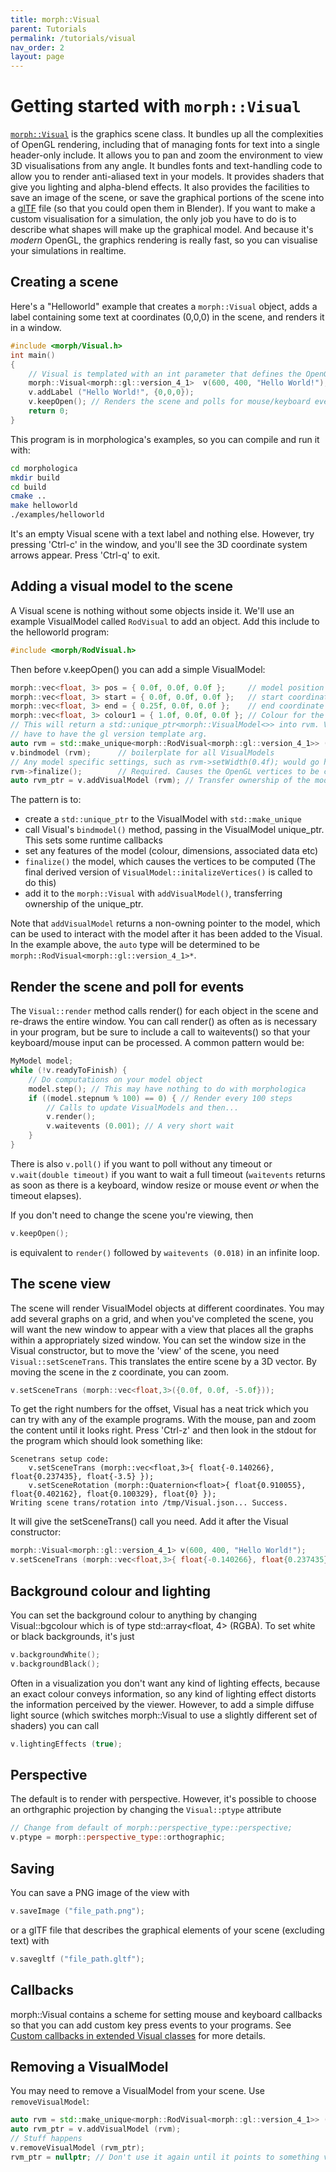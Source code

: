 ```yaml
---
title: morph::Visual
parent: Tutorials
permalink: /tutorials/visual
nav_order: 2
layout: page
---
```

# Getting started with `morph::Visual`

[`morph::Visual`](https://github.com/ABRG-Models/morphologica/blob/main/morph/Visual.h) is the graphics scene class. It bundles up all the complexities of OpenGL rendering, including that of managing fonts for text into a single header-only include. It
allows you to pan and zoom the environment to view 3D
visualisations from any angle. It bundles fonts and text-handling code
to allow you to render anti-aliased text in your models. It provides
shaders that give you lighting and alpha-blend effects. It also
provides the facilities to save an image of the scene, or save the
graphical portions of the scene into a
[glTF](https://github.com/KhronosGroup/glTF) file (so that you could
open them in Blender). If you want to make a custom visualisation for
a simulation, the only job you have to do is to describe what shapes
will make up the graphical model. And because it's *modern* OpenGL,
the graphics rendering is really fast, so you can visualise your
simulations in realtime.

## Creating a scene

Here's a "Helloworld" example that creates a `morph::Visual` object, adds a label containing some text at coordinates (0,0,0) in the scene, and renders it in a window.

```c++
#include <morph/Visual.h>
int main()
{
    // Visual is templated with an int parameter that defines the OpenGL version
    morph::Visual<morph::gl::version_4_1>  v(600, 400, "Hello World!");
    v.addLabel ("Hello World!", {0,0,0});
    v.keepOpen(); // Renders the scene and polls for mouse/keyboard events
    return 0;
}
```

This program is in morphologica's examples, so you can
compile and run it with:

```bash
cd morphologica
mkdir build
cd build
cmake ..
make helloworld
./examples/helloworld
```
It's an empty Visual scene with a text label and nothing
else. However, try pressing 'Ctrl-c' in the window, and you'll see the
3D coordinate system arrows appear. Press 'Ctrl-q' to exit.

## Adding a visual model to the scene

A Visual scene is nothing without some objects inside it. We'll use an example VisualModel called `RodVisual` to add an object. Add this include to the helloworld program:
```c++
#include <morph/RodVisual.h>
```
Then before v.keepOpen() you can add a simple VisualModel:

```c++
morph::vec<float, 3> pos = { 0.0f, 0.0f, 0.0f };     // model position in scene
morph::vec<float, 3> start = { 0.0f, 0.0f, 0.0f };   // start coordinate of rod (model frame of reference)
morph::vec<float, 3> end = { 0.25f, 0.0f, 0.0f };    // end coordinate of rod
morph::vec<float, 3> colour1 = { 1.0f, 0.0f, 0.0f }; // Colour for the rod
// This will return a std::unique_ptr<morph::VisualModel<>> into rvm. VisualModels
// have to have the gl version template arg.
auto rvm = std::make_unique<morph::RodVisual<morph::gl::version_4_1>> (pos, start, end, 0.1f, colour1, colour1);
v.bindmodel (rvm);      // boilerplate for all VisualModels
// Any model specific settings, such as rvm->setWidth(0.4f); would go here
rvm->finalize();        // Required. Causes the OpenGL vertices to be computed
auto rvm_ptr = v.addVisualModel (rvm); // Transfer ownership of the model into the morph::Visual
```
The pattern is to:
* create a `std::unique_ptr` to the VisualModel with `std::make_unique`
* call Visual's `bindmodel()` method, passing in the VisualModel unique_ptr. This sets some runtime callbacks
* set any features of the model (colour, dimensions, associated data etc)
* `finalize()` the model, which causes the vertices to be computed (The final derived version of `VisualModel::initalizeVertices()` is called to do this)
* add it to the `morph::Visual` with `addVisualModel()`, transferring ownership of the unique_ptr.

Note that `addVisualModel` returns a non-owning pointer to the model, which can be used to interact with the model after it has been added to the Visual. In the example above, the `auto` type will be determined to be `morph::RodVisual<morph::gl::version_4_1>*`.

## Render the scene and poll for events

The `Visual::render` method calls render() for each object in the scene and re-draws the entire window. You can call render() as often as is necessary in your program, but be sure to include a call to waitevents() so that your keyboard/mouse input can be processed. A common pattern would be:
```c++
MyModel model;
while (!v.readyToFinish) {
    // Do computations on your model object
    model.step(); // This may have nothing to do with morphologica
    if ((model.stepnum % 100) == 0) { // Render every 100 steps
        // Calls to update VisualModels and then...
        v.render();
        v.waitevents (0.001); // A very short wait
    }
}
```
There is also `v.poll()` if you want to poll without any timeout or `v.wait(double timeout)` if you want to wait a full timeout (`waitevents` returns as soon as there is a keyboard, window resize or mouse event *or* when the timeout elapses).

If you don't need to change the scene you're viewing, then
```c++
v.keepOpen();
```
is equivalent to `render()` followed by `waitevents (0.018)` in an infinite loop.

## The scene view
The scene will render VisualModel objects at different coordinates. You may add several graphs on a grid, and when you've completed the scene, you will want the new window to appear with a view that places all the graphs within a appropriately sized window. You can set the window size in the Visual constructor, but to move the 'view' of the scene, you need `Visual::setSceneTrans`. This translates the entire scene by a 3D vector. By moving the scene in the z coordinate, you can zoom.
```c++
v.setSceneTrans (morph::vec<float,3>({0.0f, 0.0f, -5.0f}));
```
To get the right numbers for the offset, Visual has a neat trick which you can try with any of the example programs. With the mouse, pan and zoom the content until it looks right. Press 'Ctrl-z' and then look in the stdout for the program which should look something like:

```
Scenetrans setup code:
    v.setSceneTrans (morph::vec<float,3>{ float{-0.140266}, float{0.237435}, float{-3.5} });
    v.setSceneRotation (morph::Quaternion<float>{ float{0.910055}, float{0.402162}, float{0.100329}, float{0} });
Writing scene trans/rotation into /tmp/Visual.json... Success.
```

It will give the setSceneTrans() call you need. Add it after the Visual constructor:
```c++
morph::Visual<morph::gl::version_4_1> v(600, 400, "Hello World!");
v.setSceneTrans (morph::vec<float,3>{ float{-0.140266}, float{0.237435}, float{-3.5} });
```

## Background colour and lighting

You can set the background colour to anything by changing Visual::bgcolour which is of type std::array<float, 4> (RGBA). To set white or black backgrounds, it's just
```c++
v.backgroundWhite();
v.backgroundBlack();
```

Often in a visualization you don't want any kind of lighting effects, because an exact colour conveys information, so any kind of lighting effect distorts the information perceived by the viewer. However, to add a simple diffuse light source (which switches morph::Visual to use a slightly different set of shaders) you can call
```c++
v.lightingEffects (true);
```

## Perspective

The default is to render with perspective. However, it's possible to choose an orthgraphic projection by changing the `Visual::ptype` attribute
```c++
// Change from default of morph::perspective_type::perspective;
v.ptype = morph::perspective_type::orthographic;
```

## Saving

You can save a PNG image of the view with
```c++
v.saveImage ("file_path.png");
```
or a glTF file that describes the graphical elements of your scene (excluding text) with

```c++
v.savegltf ("file_path.gltf");
```

## Callbacks

morph::Visual contains a scheme for setting mouse and keyboard callbacks so that you can add custom key press events to your programs. See [Custom callbacks in extended Visual classes](/custom_callbacks) for more details.

## Removing a VisualModel

You may need to remove a VisualModel from your scene. Use `removeVisualModel`:

```c++
auto rvm = std::make_unique<morph::RodVisual<morph::gl::version_4_1>> (pos, start, end, 0.1f, colour1, colour1);
auto rvm_ptr = v.addVisualModel (rvm);
// Stuff happens
v.removeVisualModel (rvm_ptr);
rvm_ptr = nullptr; // Don't use it again until it points to something valid
```